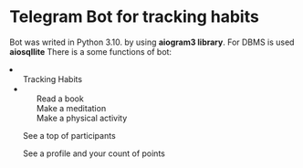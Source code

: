 <h1>Telegram Bot for tracking habits </h1>

<p> Bot was writed in Python 3.10. by using <b>aiogram3 library</b>. For DBMS is used <b>aiosqllite</b> There is a some functions of bot:
<li>
  <ul>
    Tracking Habits
    <li>
      <ol> Read a book </ol>
      <ol> Make a meditation </ol>
      <ol> Make a physical activity </ol>
    </li>
  </ul>
  <ul> See a top of participants </ul>
  <ul> See a profile and your count of points </ul>
</li>
</p>
